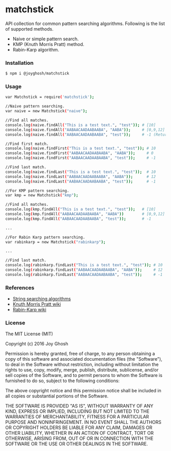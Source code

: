 # matchstick
API collection for common pattern  searching algorithms. Following is the list of supported methods.
- Naive or simple pattern search.
- KMP (Knuth Morris Pratt) method.
- Rabin-Karp algorithm.

### Installation

```sh
$ npm i @joyghosh/matchstick
```

### Usage

```sh
var Matchstick = require('matchstick');

//Naive pattern searching.
var naive = new Matchstick("naive");

//Find all matches.
console.log(naive.findAll("This is a test text.", "test"));	# [10]
console.log(naive.findAll("AABAACAADAABAABA", "AABA"));		# [0,9,12]
console.log(naive.findAll("AABAACAADAABAABA", "test"));		# -1 (Returns -1 upon no match.)

//Find first match.
console.log(naive.findFirst("This is a test text.", "test")); # 10
console.log(naive.findFirst("AABAACAADAABAABA", "AABA"));	  # 0
console.log(naive.findFirst("AABAACAADAABAABA", "test"));	  # -1

//Find last match.
console.log(naive.findLast("This is a test text.", "test"));  # 10
console.log(naive.findLast("AABAACAADAABAABA", "AABA"));	  # 12
console.log(naive.findLast("AABAACAADAABAABA", "test"));	  # -1

//For KMP pattern searching.
var kmp = new Matchstick("kmp");

//Find all matches.
console.log(kmp.findAll("This is a test text.", "test"));	# [10]
console.log(kmp.findAll("AABAACAADAABAABA", "AABA"))		# [0,9,12]
console.log(kmp.findAll("AABAACAADAABAABA", "test"));		# -1

...

//For Rabin Karp pattern searching.
var rabinkarp = new Matchstick("rabinkarp");

...

//Find last match.
console.log(rabinkarp.findLast("This is a test text.", "test")); # 10
console.log(rabinkarp.findLast("AABAACAADAABAABA", "AABA"));	 # 12
console.log(rabinkarp.findLast("AABAACAADAABAABA", "test"));	 # -1
```

###	References

* [String searching algorithms](https://en.wikipedia.org/wiki/String_searching_algorithm)
* [Knuth Morris Pratt wiki](https://en.wikipedia.org/wiki/Knuth%E2%80%93Morris%E2%80%93Pratt_algorithm)
* [Rabin-Karp wiki](https://en.wikipedia.org/wiki/Rabin%E2%80%93Karp_algorithm)

### License

The MIT License (MIT)

Copyright (c) 2016 Joy Ghosh

Permission is hereby granted, free of charge, to any person obtaining a copy
of this software and associated documentation files (the "Software"), to deal
in the Software without restriction, including without limitation the rights
to use, copy, modify, merge, publish, distribute, sublicense, and/or sell
copies of the Software, and to permit persons to whom the Software is
furnished to do so, subject to the following conditions:

The above copyright notice and this permission notice shall be included in all
copies or substantial portions of the Software.

THE SOFTWARE IS PROVIDED "AS IS", WITHOUT WARRANTY OF ANY KIND, EXPRESS OR
IMPLIED, INCLUDING BUT NOT LIMITED TO THE WARRANTIES OF MERCHANTABILITY,
FITNESS FOR A PARTICULAR PURPOSE AND NONINFRINGEMENT. IN NO EVENT SHALL THE
AUTHORS OR COPYRIGHT HOLDERS BE LIABLE FOR ANY CLAIM, DAMAGES OR OTHER
LIABILITY, WHETHER IN AN ACTION OF CONTRACT, TORT OR OTHERWISE, ARISING FROM,
OUT OF OR IN CONNECTION WITH THE SOFTWARE OR THE USE OR OTHER DEALINGS IN THE
SOFTWARE.
